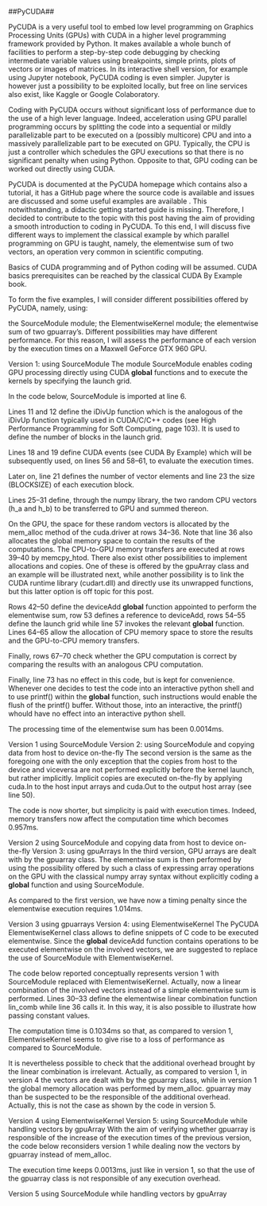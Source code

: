 <script type="text/javascript">
MathJax = {
  tex: {
    inlineMath: [['$', '$'], ['\\(', '\\)']],
    displayMath: [['$$', '$$'], ['\\[', '\\]']],
  }
};
</script>
<script type="text/javascript" async
  src="https://cdnjs.cloudflare.com/ajax/libs/mathjax/3.2.2/es5/tex-mml-chtml.js">
</script>

##PyCUDA##

PyCUDA is a very useful tool to embed low level programming on Graphics Processing Units (GPUs) with CUDA in a higher level programming framework provided by Python. It makes available a whole bunch of facilities to perform a step-by-step code debugging by checking intermediate variable values using breakpoints, simple prints, plots of vectors or images of matrices. In its interactive shell version, for example using Jupyter notebook, PyCUDA coding is even simpler. Jupyter is however just a possibility to be exploited locally, but free on line services also exist, like Kaggle or Google Colaboratory.

Coding with PyCUDA occurs without significant loss of performance due to the use of a high lever language. Indeed, acceleration using GPU parallel programming occurs by splitting the code into a sequential or mildly parallelizable part to be executed on a (possibly multicore) CPU and into a massively parallelizable part to be executed on GPU. Typically, the CPU is just a controller which schedules the GPU executions so that there is no significant penalty when using Python. Opposite to that, GPU coding can be worked out directly using CUDA.

PyCUDA is documented at the PyCUDA homepage which contains also a tutorial, it has a GitHub page where the source code is available and issues are discussed and some useful examples are available . This notwithstanding, a didactic getting started guide is missing. Therefore, I decided to contribute to the topic with this post having the aim of providing a smooth introduction to coding in PyCUDA. To this end, I will discuss five different ways to implement the classical example by which parallel programming on GPU is taught, namely, the elementwise sum of two vectors, an operation very common in scientific computing.

Basics of CUDA programming and of Python coding will be assumed. CUDA basics prerequisites can be reached by the classical CUDA By Example book.

To form the five examples, I will consider different possibilities offered by PyCUDA, namely, using:

the SourceModule module;
the ElementwiseKernel module;
the elementwise sum of two gpuarray’s.
Different possibilities may have different performance. For this reason, I will assess the performance of each version by the execution times on a Maxwell GeForce GTX 960 GPU.


Version 1: using SourceModule
The module SourceModule enables coding GPU processing directly using CUDA __global__ functions and to execute the kernels by specifying the launch grid.

In the code below, SourceModule is imported at line 6.

Lines 11 and 12 define the iDivUp function which is the analogous of the iDivUp function typically used in CUDA/C/C++ codes (see High Performance Programming for Soft Computing, page 103). It is used to define the number of blocks in the launch grid.

Lines 18 and 19 define CUDA events (see CUDA By Example) which will be subsequently used, on lines 56 and 58–61, to evaluate the execution times.

Later on, line 21 defines the number of vector elements and line 23 the size (BLOCKSIZE) of each execution block.

Lines 25–31 define, through the numpy library, the two random CPU vectors (h_a and h_b) to be transferred to GPU and summed thereon.

On the GPU, the space for these random vectors is allocated by the mem_alloc method of the cuda.driver at rows 34–36. Note that line 36 also allocates the global memory space to contain the results of the computations. The CPU-to-GPU memory transfers are executed at rows 39–40 by memcpy_htod. There also exist other possibilities to implement allocations and copies. One of these is offered by the gpuArray class and an example will be illustrated next, while another possibility is to link the CUDA runtime library (cudart.dll) and directly use its unwrapped functions, but this latter option is off topic for this post.

Rows 42–50 define the deviceAdd __global__ function appointed to perform the elementwise sum, row 53 defines a reference to deviceAdd, rows 54–55 define the launch grid while line 57 invokes the relevant __global__ function. Lines 64–65 allow the allocation of CPU memory space to store the results and the GPU-to-CPU memory transfers.

Finally, rows 67–70 check whether the GPU computation is correct by comparing the results with an analogous CPU computation.

Finally, line 73 has no effect in this code, but is kept for convenience. Whenever one decides to test the code into an interactive python shell and to use printf() within the __global__ function, such instructions would enable the flush of the printf() buffer. Without those, into an interactive, the printf() whould have no effect into an interactive python shell.

The processing time of the elementwise sum has been 0.0014ms.


Version 1 using SourceModule
Version 2: using SourceModule and copying data from host to device on-the-fly
The second version is the same as the foregoing one with the only exception that the copies from host to the device and viceversa are not performed explicitly before the kernel launch, but rather implicitly. Implicit copies are executed on-the-fly by applying cuda.In to the host input arrays and cuda.Out to the output host array (see line 50).

The code is now shorter, but simplicity is paid with execution times. Indeed, memory transfers now affect the computation time which becomes 0.957ms.


Version 2 using SourceModule and copying data from host to device on-the-fly
Version 3: using gpuArrays
In the third version, GPU arrays are dealt with by the gpuarray class. The elementwise sum is then performed by using the possibility offered by such a class of expressing array operations on the GPU with the classical numpy array syntax without explicitly coding a __global__ function and using SourceModule.

As compared to the first version, we have now a timing penalty since the elementwise execution requires 1.014ms.


Version 3 using gpuarrays
Version 4: using ElementwiseKernel
The PyCUDA ElementwiseKernel class allows to define snippets of C code to be executed elementwise. Since the __global__ deviceAdd function contains operations to be executed elementwise on the involved vectors, we are suggested to replace the use of SourceModule with ElementwiseKernel.

The code below reported conceptually represents version 1 with SourceModule replaced with ElementwiseKernel. Actually, now a linear combination of the involved vectors instead of a simple elementwise sum is performed. Lines 30–33 define the elementwise linear combination function lin_comb while line 36 calls it. In this way, it is also possible to illustrate how passing constant values.

The computation time is 0.1034ms so that, as compared to version 1, ElementwiseKernel seems to give rise to a loss of performance as compared to SourceModule.

It is nevertheless possible to check that the additional overhead brought by the linear combination is irrelevant. Actually, as compared to version 1, in version 4 the vectors are dealt with by the gpuarray class, while in version 1 the global memory allocation was performed by mem_alloc. gpuarray may than be suspected to be the responsible of the additional overhead. Actually, this is not the case as shown by the code in version 5.


Version 4 using ElementwiseKernel
Version 5: using SourceModule while handling vectors by gpuArray
With the aim of verifying whether gpuarray is responsible of the increase of the execution times of the previous version, the code below reconsiders version 1 while dealing now the vectors by gpuarray instead of mem_alloc.

The execution time keeps 0.0013ms, just like in version 1, so that the use of the gpuarray class is not responsible of any execution overhead.


Version 5 using SourceModule while handling vectors by gpuArray
